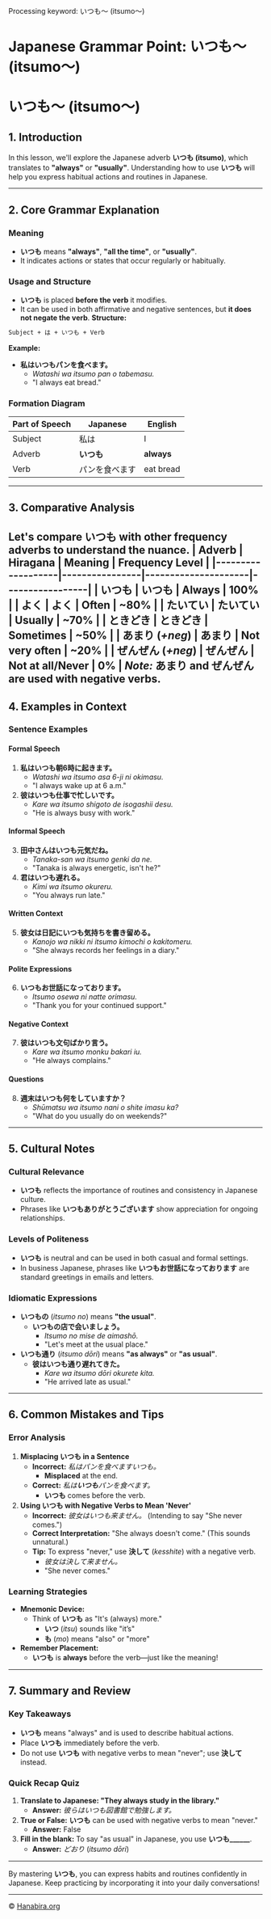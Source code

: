 Processing keyword: いつも～ (itsumo～)
# Japanese Grammar Point: いつも～ (itsumo～)
# いつも～ (itsumo～)
## 1. Introduction
In this lesson, we'll explore the Japanese adverb **いつも (itsumo)**, which translates to **"always"** or **"usually"**. Understanding how to use **いつも** will help you express habitual actions and routines in Japanese.

---
## 2. Core Grammar Explanation
### Meaning
- **いつも** means **"always"**, **"all the time"**, or **"usually"**.
- It indicates actions or states that occur regularly or habitually.
### Usage and Structure
- **いつも** is placed **before the verb** it modifies.
- It can be used in both affirmative and negative sentences, but **it does not negate the verb**.
**Structure:**
```markdown
Subject + は + いつも + Verb
```
**Example:**
- **私はいつもパンを食べます。**
  - *Watashi wa itsumo pan o tabemasu.*
  - "I always eat bread."
### Formation Diagram
| Part of Speech | Japanese          | English          |
|----------------|-------------------|------------------|
| Subject        | 私は              | I                |
| Adverb         | **いつも**         | **always**       |
| Verb           | パンを食べます     | eat bread        |
---
## 3. Comparative Analysis
Let's compare **いつも** with other frequency adverbs to understand the nuance.
| Adverb            | Hiragana       | Meaning             | Frequency Level |
|-------------------|----------------|---------------------|-----------------|
| **いつも**         | いつも         | Always              | 100%            |
| よく              | よく           | Often               | ~80%            |
| たいてい           | たいてい        | Usually             | ~70%            |
| ときどき           | ときどき        | Sometimes           | ~50%            |
| あまり (*+neg*)    | あまり         | Not very often      | ~20%            |
| ぜんぜん (*+neg*)  | ぜんぜん        | Not at all/Never    | 0%              |
*Note:* **あまり** and **ぜんぜん** are used with negative verbs.
---
## 4. Examples in Context
### Sentence Examples
#### Formal Speech
1. **私はいつも朝6時に起きます。**
   - *Watashi wa itsumo asa 6-ji ni okimasu.*
   - "I always wake up at 6 a.m."
2. **彼はいつも仕事で忙しいです。**
   - *Kare wa itsumo shigoto de isogashii desu.*
   - "He is always busy with work."
#### Informal Speech
3. **田中さんはいつも元気だね。**
   - *Tanaka-san wa itsumo genki da ne.*
   - "Tanaka is always energetic, isn't he?"
4. **君はいつも遅れる。**
   - *Kimi wa itsumo okureru.*
   - "You always run late."
#### Written Context
5. **彼女は日記にいつも気持ちを書き留める。**
   - *Kanojo wa nikki ni itsumo kimochi o kakitomeru.*
   - "She always records her feelings in a diary."
#### Polite Expressions
6. **いつもお世話になっております。**
   - *Itsumo osewa ni natte orimasu.*
   - "Thank you for your continued support."
#### Negative Context
7. **彼はいつも文句ばかり言う。**
   - *Kare wa itsumo monku bakari iu.*
   - "He always complains."
#### Questions
8. **週末はいつも何をしていますか？**
   - *Shūmatsu wa itsumo nani o shite imasu ka?*
   - "What do you usually do on weekends?"
---
## 5. Cultural Notes
### Cultural Relevance
- **いつも** reflects the importance of routines and consistency in Japanese culture.
- Phrases like **いつもありがとうございます** show appreciation for ongoing relationships.
### Levels of Politeness
- **いつも** is neutral and can be used in both casual and formal settings.
- In business Japanese, phrases like **いつもお世話になっております** are standard greetings in emails and letters.
### Idiomatic Expressions
- **いつもの** (*itsumo no*) means **"the usual"**.
  - **いつもの店で会いましょう。**
    - *Itsumo no mise de aimashō.*
    - "Let's meet at the usual place."
- **いつも通り** (*itsumo dōri*) means **"as always"** or **"as usual"**.
  - **彼はいつも通り遅れてきた。**
    - *Kare wa itsumo dōri okurete kita.*
    - "He arrived late as usual."
---
## 6. Common Mistakes and Tips
### Error Analysis
1. **Misplacing いつも in a Sentence**
   - **Incorrect:** *私はパンを食べますいつも。*
     - **Misplaced** at the end.
   - **Correct:** *私は**いつも**パンを食べます。*
     - **いつも** comes before the verb.
2. **Using いつも with Negative Verbs to Mean 'Never'**
   - **Incorrect:** *彼女はいつも来ません。* (Intending to say "She never comes.")
   - **Correct Interpretation:** "She always doesn't come." (This sounds unnatural.)
   - **Tip:** To express "never," use **決して** (*kesshite*) with a negative verb.
     - *彼女は決して来ません。*
     - "She never comes."
### Learning Strategies
- **Mnemonic Device:**
  - Think of **いつも** as "It's (always) more."
    - **いつ** (*itsu*) sounds like "it’s"
    - **も** (*mo*) means "also" or "more"
- **Remember Placement:**
  - **いつも** is **always** before the verb—just like the meaning!
---
## 7. Summary and Review
### Key Takeaways
- **いつも** means "always" and is used to describe habitual actions.
- Place **いつも** immediately before the verb.
- Do not use **いつも** with negative verbs to mean "never"; use **決して** instead.
### Quick Recap Quiz
1. **Translate to Japanese: "They always study in the library."**
   - **Answer:** *彼らはいつも図書館で勉強します。*
2. **True or False:** **いつも** can be used with negative verbs to mean "never."
   - **Answer:** False
3. **Fill in the blank:** To say "as usual" in Japanese, you use **いつも______**.
   - **Answer:** *どおり* (*itsumo dōri*)
---
By mastering **いつも**, you can express habits and routines confidently in Japanese. Keep practicing by incorporating it into your daily conversations!


---

© [Hanabira.org](https://hanabira.org)
